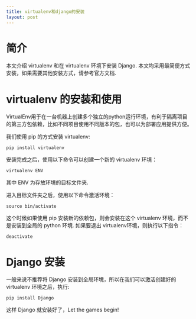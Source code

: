 ```yaml
---
title: virtualenv和django的安装
layout: post
---
```

# 简介

本文介绍 virtualenv 和在 virtualenv 环境下安装 Django. 本文均采用最简便方式安装，如果需要其他安装方式，请参考官方文档.

# virtualenv 的安装和使用
VirtualEnv用于在一台机器上创建多个独立的python运行环境，有利于隔离项目的第三方包依赖，比如不同项目使用不同版本的包，也可以为部署应用提供方便。

我们使用 pip 的方式安装 virtualenv:

    pip install virtualenv
    
安装完成之后，使用以下命令可以创建一个新的 virtualenv 环境：

    virtualenv ENV

其中 ENV 为存放环境的目标文件夹.

进入目标文件夹之后，使用以下命令激活环境：

    source bin/activate
    
这个时候如果使用 pip 安装新的依赖包，则会安装在这个 virtualenv 环境，而不是安装到全局的 python 环境. 如果要退出 virtualenv环境，则执行以下指令：

    deactivate
    
# Django 安装

一般来说不推荐将 Django 安装到全局环境，所以在我们可以激活创建好的 virtualenv 环境之后，执行:

    pip install Django
    
这样 Django 就安装好了，Let the games begin!